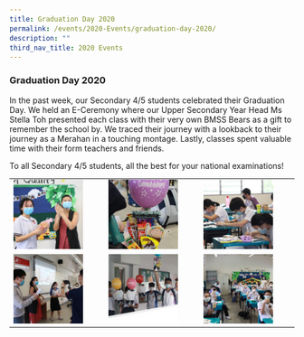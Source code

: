 ```yaml
---
title: Graduation Day 2020
permalink: /events/2020-Events/graduation-day-2020/
description: ""
third_nav_title: 2020 Events
---
```

### Graduation Day 2020

In the past week, our Secondary 4/5 students celebrated their Graduation Day. We held an E-Ceremony where our Upper Secondary Year Head Ms Stella Toh presented each class with their very own BMSS Bears as a gift to remember the school by. We traced their journey with a lookback to their journey as a Merahan in a touching montage. Lastly, classes spent valuable time with their form teachers and friends.

To all Secondary 4/5 students, all the best for your national examinations!

|  |  |  |
|---|---|---|
| <img src="/images/grad1.png" style="width:80%"> | <img src="/images/grad2.png" style="width:80%"> | <img src="/images/grad3.png" style="width:80%"> |
| <img src="/images/grad4.png" style="width:80%"> |<img src="/images/grad5.png" style="width:80%">  | <img src="/images/grad6.png" style="width:80%"> |